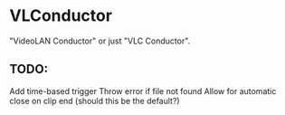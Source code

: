 # VLConductor

"VideoLAN Conductor" or just "VLC Conductor".

## TODO:

Add time-based trigger
Throw error if file not found
Allow for automatic close on clip end (should this be the default?)
